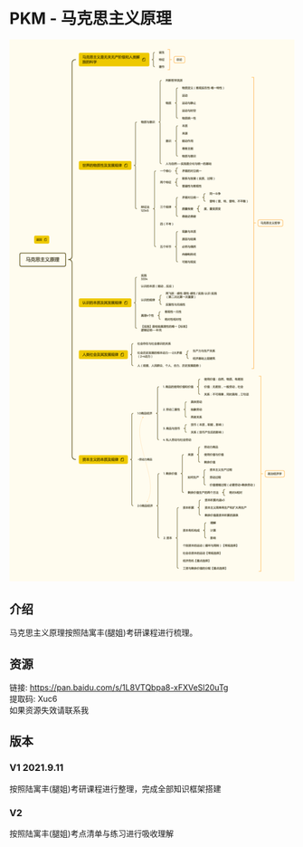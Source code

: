 # PKM - 马克思主义原理  
![image text](./resources/马克思主义原理.png)
## 介绍
马克思主义原理按照陆寓丰(腿姐)考研课程进行梳理。
## 资源
链接: https://pan.baidu.com/s/1L8VTQbpa8-xFXVeSl20uTg  
提取码: Xuc6  
如果资源失效请联系我  

## 版本
### V1 2021.9.11  
按照陆寓丰(腿姐)考研课程进行整理，完成全部知识框架搭建   
### V2  
按照陆寓丰(腿姐)考点清单与练习进行吸收理解